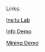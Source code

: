 Links:

[Insitu Lab](https://simonnordon4.github.io/webgl-demo/InSituLaboratory/)

[Info Demo](https://simonnordon4.github.io/webgl-demo/InformationDemo/)

[Mining Demo](https://simonnordon4.github.io/webgl-demo/MiningDemo/)
